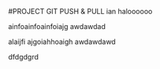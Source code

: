 #PROJECT GIT PUSH & PULL
ian
haloooooo

ainfoainfoainfoiajg awdawdad

alaijfi ajgoiahhoaigh awdawdawd

dfdgdgrd
